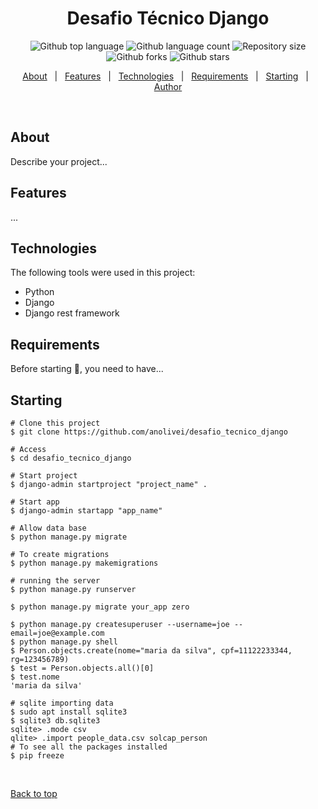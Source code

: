 
<h1 align="center">Desafio Técnico Django</h1>

<p align="center">
  <img alt="Github top language" src="https://img.shields.io/github/languages/top/anolivei/desafio_tecnico_django?color=56BEB8">

  <img alt="Github language count" src="https://img.shields.io/github/languages/count/anolivei/desafio_tecnico_django?color=56BEB8">

  <img alt="Repository size" src="https://img.shields.io/github/repo-size/anolivei/desafio_tecnico_django?color=56BEB8">

<img alt="Github forks" src="https://img.shields.io/github/forks/anolivei/desafio_tecnico_django?color=56BEB8">

<img alt="Github stars" src="https://img.shields.io/github/stars/anolivei/desafio_tecnico_django?color=56BEB8">
</p>

<p align="center">
  <a href="#about">About</a> &#xa0; | &#xa0; 
  <a href="#features">Features</a> &#xa0; | &#xa0;
  <a href="#technologies">Technologies</a> &#xa0; | &#xa0;
  <a href="#requirements">Requirements</a> &#xa0; | &#xa0;
  <a href="#starting">Starting</a> &#xa0; | &#xa0;
  <a href="https://github.com/anolivei" target="_blank">Author</a>
</p>

<br>

## About ##

Describe your project...

## Features ##
...

## Technologies ##

The following tools were used in this project:

- Python
- Django
- Django rest framework


## Requirements ##

Before starting :checkered_flag:, you need to have...

## Starting ##

```shell
# Clone this project
$ git clone https://github.com/anolivei/desafio_tecnico_django

# Access
$ cd desafio_tecnico_django

# Start project
$ django-admin startproject "project_name" .

# Start app
$ django-admin startapp "app_name"

# Allow data base
$ python manage.py migrate

# To create migrations
$ python manage.py makemigrations

# running the server
$ python manage.py runserver

$ python manage.py migrate your_app zero

$ python manage.py createsuperuser --username=joe --email=joe@example.com
$ python manage.py shell
$ Person.objects.create(nome="maria da silva", cpf=11122233344, rg=123456789)
$ test = Person.objects.all()[0]
$ test.nome
'maria da silva'

# sqlite importing data
$ sudo apt install sqlite3
$ sqlite3 db.sqlite3
sqlite> .mode csv
qlite> .import people_data.csv solcap_person
# To see all the packages installed
$ pip freeze
```

&#xa0;

<a href="#top">Back to top</a>
